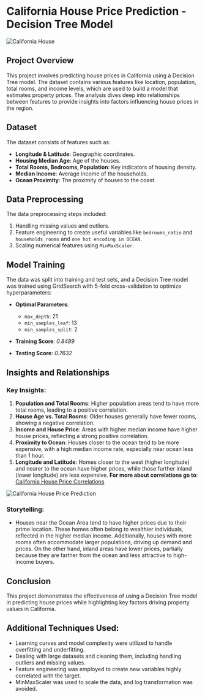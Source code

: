 # California House Price Prediction - Decision Tree Model

![California House](https://github.com/user-attachments/assets/2ae1eb50-afc0-432e-b0ab-505c3aef5a67)

## Project Overview
This project involves predicting house prices in California using a Decision Tree model. The dataset contains various features like location, population, total rooms, and income levels, which are used to build a model that estimates property prices. The analysis dives deep into relationships between features to provide insights into factors influencing house prices in the region.

## Dataset
The dataset consists of features such as:
- **Longitude & Latitude**: Geographic coordinates.
- **Housing Median Age**: Age of the houses.
- **Total Rooms, Bedrooms, Population**: Key indicators of housing density.
- **Median Income**: Average income of the households.
- **Ocean Proximity**: The proximity of houses to the coast.

## Data Preprocessing
The data preprocessing steps included:
1. Handling missing values and outliers.
2. Feature engineering to create useful variables like `bedrooms_ratio` and `households_rooms` and `one hot encoding in OCEAN`.
3. Scaling numerical features using `MinMaxScaler`.

## Model Training
The data was split into training and test sets, and a Decision Tree model was trained using GridSearch with 5-fold cross-validation to optimize hyperparameters:
- **Optimal Parameters**:
  - `max_depth`: 21
  - `min_samples_leaf`: 13
  - `min_samples_split`: 2

- **Training Score**: *0.8489*
- **Testing Score**: *0.7632*

## Insights and Relationships

### Key Insights:
1. **Population and Total Rooms**: Higher population areas tend to have more total rooms, leading to a positive correlation.
2. **House Age vs. Total Rooms**: Older houses generally have fewer rooms, showing a negative correlation.
3. **Income and House Price**: Areas with higher median income have higher house prices, reflecting a strong positive correlation.
4. **Proximity to Ocean**: Houses closer to the ocean tend to be more expensive, with a high median income rate, especially near ocean less than 1 hour.
5. **Longitude and Latitude**: Homes closer to the west (higher longitude) and nearer to the ocean have higher prices, while those further inland (lower longitude) are less expensive.
   **For more about correlations go to**: [California House Price Correlations](https://app.milanote.com/1SH6aN1JBYxAcm?p=ec7fAn22fDg)

![California House Price Prediction](https://github.com/user-attachments/assets/828c79ab-608f-4602-a6cc-9b217008cce5)

### Storytelling:
- Houses near the Ocean Area tend to have higher prices due to their prime location. These homes often belong to wealthier individuals, reflected in the higher median income. Additionally, houses with more rooms often accommodate larger populations, driving up demand and prices. On the other hand, inland areas have lower prices, partially because they are farther from the ocean and less attractive to high-income buyers.

## Conclusion
This project demonstrates the effectiveness of using a Decision Tree model in predicting house prices while highlighting key factors driving property values in California.

## Additional Techniques Used:
- Learning curves and model complexity were utilized to handle overfitting and underfitting.
- Dealing with large datasets and cleaning them, including handling outliers and missing values.
- Feature engineering was employed to create new variables highly correlated with the target.
- MinMaxScaler was used to scale the data, and log transformation was avoided.
